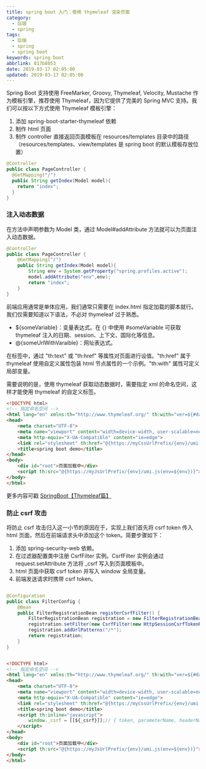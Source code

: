 ```yaml
---
title: spring boot 入门：使用 thymeleaf 渲染页面
category:
  - 后端
  - spring
tags:
  - 后端
  - spring
  - spring boot
keywords: spring boot
abbrlink: 817b8053
date: 2019-03-17 02:05:00
updated: 2019-03-17 02:05:00
---
```


Spring Boot 支持使用 FreeMarker, Groovy, Thymeleaf, Velocity, Mustache 作为模板引擎，推荐使用 Thymeleaf，因为它提供了完美的 Spring MVC 支持。我们可以按以下方式使用 Thymeleaf 模板引擎：

1. 添加 spring-boot-starter-thymeleaf 依赖
2. 制作 html 页面
3. 制作 controller 直接返回页面模板在 resources/templates 目录中的路径（resources/templates、view/templates 是 spring boot 的默认模板存放位置）

```java
@Controller
public class PageController {
  @GetMapping("/")
  public String getIndex(Model model){
    return "index";
  }
}
```

### 注入动态数据

在方法中声明参数为 Model 类，通过 Model#addAttribute 方法就可以为页面注入动态数据。

```java
@Controller
public class PageController {
    @GetMapping("/")
    public String getIndex(Model model){
        String env = System.getProperty("spring.profiles.active");
        model.addAttribute("env",env);
        return "index";
    }
}
```

前端应用通常是单体应用，我们通常只需要在 index.html 指定加载的脚本就行。我们仅需要知道以下语法，不必对 thymeleaf 过于熟悉。

* ${someVariable}：变量表达式。在 {} 中使用 #someVariable 可获取 thymeleaf 注入的日期、session、上下文、国际化等信息。
* @{someUrlWithVaraible}：网址表达式。

在标签中，通过 "th:text" 或 "th:href" 等属性对页面进行设值。"th:href" 属于 thymeleaf 使用自定义属性包装 html 节点属性的一个示例。"th:with" 属性可定义局部变量。

需要说明的是，使用 thymeleaf 获取动态数据时，需要指定 xml 的命名空间，这样才能使用 thymeleaf 的自定义标签。

```html
<!DOCTYPE html>
<!-- 指定命名空间 -->
<html lang="en" xmlns:th="http://www.thymeleaf.org/" th:with="ver=${#dates.createNow().time}">
<head>
    <meta charset="UTF-8">
    <meta name="viewport" content="width=device-width, user-scalable=no, initial-scale=1.0, maximum-scale=1.0, minimum-scale=1.0">
    <meta http-equiv="X-UA-Compatible" content="ie=edge">
    <link rel="stylesheet" th:href="@{https://myCssUrlPrefix/{env}/umi.css(env=${env})}">
    <title>spring boot demo</title>
</head>
<body>
    <div id="root">页面加载中</div>
    <script th:src="@{https://myJsUrlPrefix/{env}/umi.js(env=${env})}"></script>
</body>
</html>
```

更多内容可戳 [SpringBoot【Thymeleaf篇】](https://zhuanlan.zhihu.com/p/103089477)

### 防止 csrf 攻击

将防止 csrf 攻击归入这一小节的原因在于，实现上我们首先将 csrf token 传入 html 页面，然后在前端请求头中添加这个 token。简要步骤如下：

1. 添加 spring-security-web 依赖。
2. 在过滤器配置类中注册 CsrfFilter 实例。CsrfFilter 实例会通过 request.setAttribute 方法将 _csrf 写入到页面模板中。
3. html 页面中获取 csrf token 并写入 window 全局变量。
4. 前端发送请求时携带 csrf token。

```java

@Configuration
public class FilterConfig {
    @Bean
    public FilterRegistrationBean registerCsrfFilter() {
        FilterRegistrationBean registration = new FilterRegistrationBean();
        registration.setFilter(new CsrfFilter(new HttpSessionCsrfTokenRepository()));
        registration.addUrlPatterns("/*");
        return registration;
    }
}
```

```html

<!DOCTYPE html>
<!-- 指定命名空间 -->
<html lang="en" xmlns:th="http://www.thymeleaf.org/" th:with="ver=${#dates.createNow().time}">
<head>
    <meta charset="UTF-8">
    <meta name="viewport" content="width=device-width, user-scalable=no, initial-scale=1.0, maximum-scale=1.0, minimum-scale=1.0">
    <meta http-equiv="X-UA-Compatible" content="ie=edge">
    <link rel="stylesheet" th:href="@{https://myCssUrlPrefix/{env}/umi.css(env=${env})}">
    <title>spring boot demo</title>
    <script th:inline="javascript">
        window._csrf = [[${_csrf}]];// { token, parameterName, headerName }
    </script>
</head>
<body>
    <div id="root">页面加载中</div>
    <script th:src="@{https://myJsUrlPrefix/{env}/umi.js(env=${env})}"></script>
</body>
</html>
```